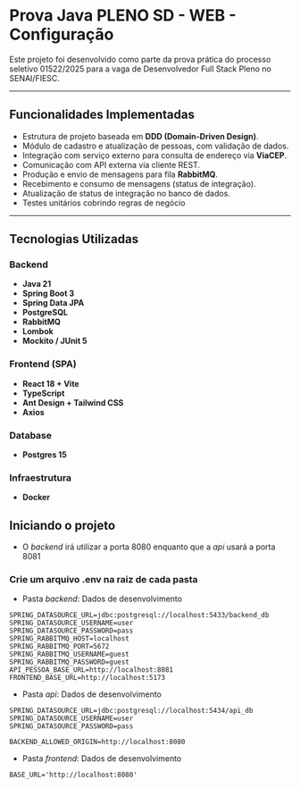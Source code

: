 # Prova Java PLENO SD - WEB - Configuração

Este projeto foi desenvolvido como parte da prova prática do processo seletivo 01522/2025 para a vaga de Desenvolvedor Full Stack Pleno no SENAI/FIESC.

---

## Funcionalidades Implementadas

- Estrutura de projeto baseada em **DDD (Domain-Driven Design)**.
- Módulo de cadastro e atualização de pessoas, com validação de dados.
- Integração com serviço externo para consulta de endereço via **ViaCEP**.
- Comunicação com API externa via cliente REST.
- Produção e envio de mensagens para fila **RabbitMQ**.
- Recebimento e consumo de mensagens (status de integração).
- Atualização de status de integração no banco de dados.
- Testes unitários cobrindo regras de negócio

---

## Tecnologias Utilizadas

### Backend

- **Java 21**
- **Spring Boot 3**
- **Spring Data JPA**
- **PostgreSQL**
- **RabbitMQ**
- **Lombok**
- **Mockito / JUnit 5**

### Frontend (SPA)

- **React 18 + Vite**
- **TypeScript**
- **Ant Design + Tailwind CSS**
- **Axios**

### Database
- **Postgres 15**

### Infraestrutura
- **Docker**

## Iniciando o projeto
 - O *backend* irá utilizar a porta 8080 enquanto que a *api* usará a porta 8081
 
### Crie um arquivo .env na raiz de cada pasta

 - Pasta *backend*: Dados de desenvolvimento

```
SPRING_DATASOURCE_URL=jdbc:postgresql://localhost:5433/backend_db
SPRING_DATASOURCE_USERNAME=user
SPRING_DATASOURCE_PASSWORD=pass
SPRING_RABBITMQ_HOST=localhost
SPRING_RABBITMQ_PORT=5672
SPRING_RABBITMQ_USERNAME=guest
SPRING_RABBITMQ_PASSWORD=guest
API_PESSOA_BASE_URL=http://localhost:8081
FRONTEND_BASE_URL=http://localhost:5173
```

 - Pasta *api*: Dados de desenvolvimento

```
SPRING_DATASOURCE_URL=jdbc:postgresql://localhost:5434/api_db
SPRING_DATASOURCE_USERNAME=user
SPRING_DATASOURCE_PASSWORD=pass

BACKEND_ALLOWED_ORIGIN=http://localhost:8080
```

 - Pasta *frontend*: Dados de desenvolvimento

```
BASE_URL='http://localhost:8080'
```